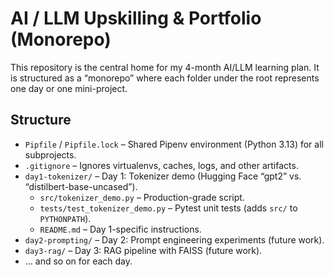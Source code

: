 # AI / LLM Upskilling & Portfolio (Monorepo)

This repository is the central home for my 4-month AI/LLM learning plan. It is structured as a “monorepo” where each folder under the root represents one day or one mini-project.

## Structure

- `Pipfile` / `Pipfile.lock` – Shared Pipenv environment (Python 3.13) for all subprojects.  
- `.gitignore` – Ignores virtualenvs, caches, logs, and other artifacts.  
- `day1-tokenizer/` – Day 1: Tokenizer demo (Hugging Face “gpt2” vs. “distilbert-base-uncased”).  
  - `src/tokenizer_demo.py` – Production-grade script.  
  - `tests/test_tokenizer_demo.py` – Pytest unit tests (adds `src/` to `PYTHONPATH`).  
  - `README.md` – Day 1-specific instructions.  
- `day2-prompting/` – Day 2: Prompt engineering experiments (future work).  
- `day3-rag/` – Day 3: RAG pipeline with FAISS (future work).  
- … and so on for each day.